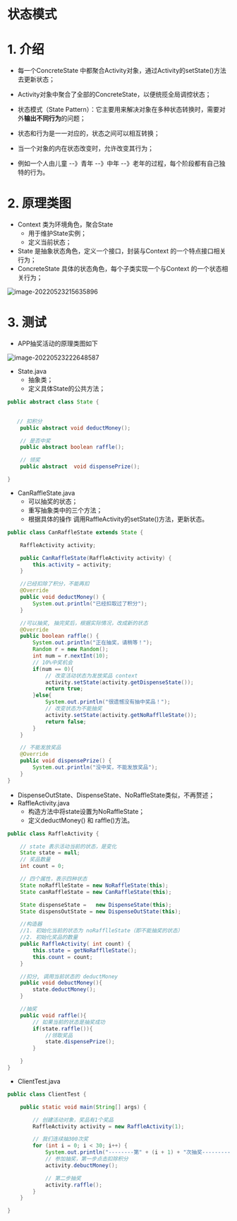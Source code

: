 # 状态模式

# 1. 介绍

- 每一个ConcreteState 中都聚合Activity对象，通过Activity的setState()方法去更新状态；
- Activity对象中聚合了全部的ConcreteState，以便统揽全局调控状态；

- 状态模式（State Pattern）：它主要用来解决对象在多种状态转换时，需要对外**输出不同行为**的问题；
- 状态和行为是一一对应的，状态之间可以相互转换；
- 当一个对象的内在状态改变时，允许改变其行为；
- 例如一个人由儿童 --》青年 --》中年 --》老年的过程，每个阶段都有自己独特的行为。

# 2. 原理类图

- Context 类为环境角色，聚合State
  - 用于维护State实例；
  - 定义当前状态；
- State 是抽象状态角色，定义一个接口，封装与Context 的一个特点接口相关行为；
- ConcreteState 具体的状态角色，每个子类实现一个与Context 的一个状态相关行为；

![image-20220523215635896](http://six-double-seven.oss-cn-beijing.aliyuncs.com/img/state.png)

# 3. 测试

- APP抽奖活动的原理类图如下

![image-20220523222648587](http://six-double-seven.oss-cn-beijing.aliyuncs.com/img/APP-state.png)

- State.java
  - 抽象类；
  - 定义具体State的公共方法；

```java
public abstract class State {

   
   // 扣积分
    public abstract void deductMoney();

    // 是否中奖
    public abstract boolean raffle();

    // 领奖
    public abstract  void dispensePrize();

}
```

- CanRaffleState.java
  - 可以抽奖的状态；
  - 重写抽象类中的三个方法；
  - 根据具体的操作 调用RaffleActivity的setState()方法，更新状态。

```java
public class CanRaffleState extends State {

    RaffleActivity activity;

    public CanRaffleState(RaffleActivity activity) {
        this.activity = activity;
    }

    //已经扣除了积分，不能再扣
    @Override
    public void deductMoney() {
        System.out.println("已经扣取过了积分");
    }

    //可以抽奖, 抽完奖后，根据实际情况，改成新的状态
    @Override
    public boolean raffle() {
        System.out.println("正在抽奖，请稍等！");
        Random r = new Random();
        int num = r.nextInt(10);
        // 10%中奖机会
        if(num == 0){
            // 改变活动状态为发放奖品 context
            activity.setState(activity.getDispenseState());
            return true;
        }else{
            System.out.println("很遗憾没有抽中奖品！");
            // 改变状态为不能抽奖
            activity.setState(activity.getNoRafflleState());
            return false;
        }
    }

    // 不能发放奖品
    @Override
    public void dispensePrize() {
        System.out.println("没中奖，不能发放奖品");
    }
}
```

- DispenseOutState、DispenseState、NoRaffleState类似，不再赘述；
- RaffleActivity.java
  - 构造方法中将state设置为NoRaffleState；
  - 定义deductMoney() 和 raffle()方法。

```java
public class RaffleActivity {

    // state 表示活动当前的状态，是变化
    State state = null;
    // 奖品数量
    int count = 0;

    // 四个属性，表示四种状态
    State noRafflleState = new NoRaffleState(this);
    State canRaffleState = new CanRaffleState(this);

    State dispenseState =   new DispenseState(this);
    State dispensOutState = new DispenseOutState(this);

    //构造器
    //1. 初始化当前的状态为 noRafflleState（即不能抽奖的状态）
    //2. 初始化奖品的数量
    public RaffleActivity( int count) {
        this.state = getNoRafflleState();
        this.count = count;
    }

    //扣分, 调用当前状态的 deductMoney
    public void debuctMoney(){
        state.deductMoney();
    }

    //抽奖
    public void raffle(){
        // 如果当前的状态是抽奖成功
        if(state.raffle()){
            //领取奖品
            state.dispensePrize();
        }

    }
}
```

- ClientTest.java

```java
public class ClientTest {

    public static void main(String[] args) {

        // 创建活动对象，奖品有1个奖品
        RaffleActivity activity = new RaffleActivity(1);

        // 我们连续抽300次奖
        for (int i = 0; i < 30; i++) {
            System.out.println("--------第" + (i + 1) + "次抽奖----------");
            // 参加抽奖，第一步点击扣除积分
            activity.debuctMoney();

            // 第二步抽奖
            activity.raffle();
        }
    }

}
```



